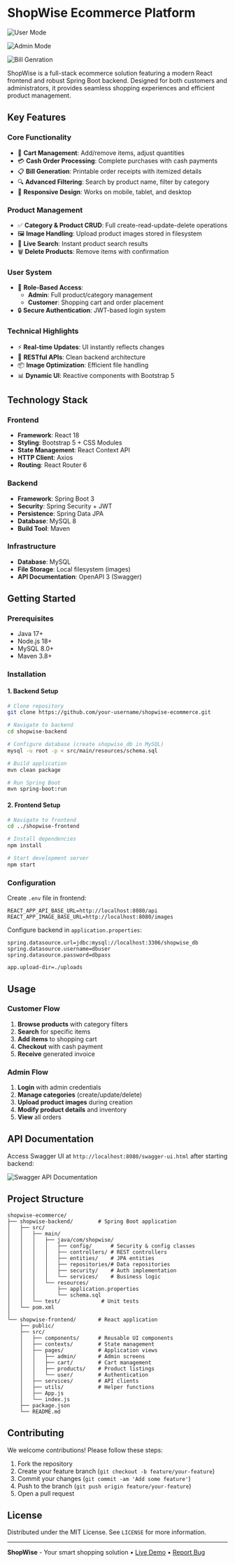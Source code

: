 # ShopWise Ecommerce Platform

![User Mode](https://github.com/shubhamt45/ShopWise/blob/main/Screenshot%202025-06-08%20192009.png?raw=true)  

![Admin Mode](https://github.com/shubhamt45/ShopWise/blob/main/Screenshot%202025-06-08%20192214.png?raw=true)

![Bill Genration](https://github.com/shubhamt45/ShopWise/blob/main/Screenshot%202025-06-08%20193154.png?raw=true)




ShopWise is a full-stack ecommerce solution featuring a modern React frontend and robust Spring Boot backend. Designed for both customers and administrators, it provides seamless shopping experiences and efficient product management.

## Key Features

### Core Functionality
- 🛒 **Cart Management**: Add/remove items, adjust quantities
- 💳 **Cash Order Processing**: Complete purchases with cash payments
- 📋 **Bill Generation**: Printable order receipts with itemized details
- 🔍 **Advanced Filtering**: Search by product name, filter by category
- 📱 **Responsive Design**: Works on mobile, tablet, and desktop

### Product Management
- ✅ **Category & Product CRUD**: Full create-read-update-delete operations
- 🖼️ **Image Handling**: Upload product images stored in filesystem
- 🔎 **Live Search**: Instant product search results
- 🗑️ **Delete Products**: Remove items with confirmation

### User System
- 👥 **Role-Based Access**:
  - **Admin**: Full product/category management
  - **Customer**: Shopping cart and order placement
- 🔒 **Secure Authentication**: JWT-based login system

### Technical Highlights
- ⚡ **Real-time Updates**: UI instantly reflects changes
- 🔄 **RESTful APIs**: Clean backend architecture
- 📦 **Image Optimization**: Efficient file handling
- 📊 **Dynamic UI**: Reactive components with Bootstrap 5

## Technology Stack

### Frontend
- **Framework**: React 18
- **Styling**: Bootstrap 5 + CSS Modules
- **State Management**: React Context API
- **HTTP Client**: Axios
- **Routing**: React Router 6

### Backend
- **Framework**: Spring Boot 3
- **Security**: Spring Security + JWT
- **Persistence**: Spring Data JPA
- **Database**: MySQL 8
- **Build Tool**: Maven

### Infrastructure
- **Database**: MySQL
- **File Storage**: Local filesystem (images)
- **API Documentation**: OpenAPI 3 (Swagger)

## Getting Started

### Prerequisites
- Java 17+
- Node.js 18+
- MySQL 8.0+
- Maven 3.8+

### Installation

#### 1. Backend Setup
```bash
# Clone repository
git clone https://github.com/your-username/shopwise-ecommerce.git

# Navigate to backend
cd shopwise-backend

# Configure database (create shopwise_db in MySQL)
mysql -u root -p < src/main/resources/schema.sql

# Build application
mvn clean package

# Run Spring Boot
mvn spring-boot:run
```

#### 2. Frontend Setup
```bash
# Navigate to frontend
cd ../shopwise-frontend

# Install dependencies
npm install

# Start development server
npm start
```

### Configuration
Create `.env` file in frontend:
```env
REACT_APP_API_BASE_URL=http://localhost:8080/api
REACT_APP_IMAGE_BASE_URL=http://localhost:8080/images
```

Configure backend in `application.properties`:
```properties
spring.datasource.url=jdbc:mysql://localhost:3306/shopwise_db
spring.datasource.username=dbuser
spring.datasource.password=dbpass

app.upload-dir=./uploads
```

## Usage

### Customer Flow
1. **Browse products** with category filters
2. **Search** for specific items
3. **Add items** to shopping cart
4. **Checkout** with cash payment
5. **Receive** generated invoice

### Admin Flow
1. **Login** with admin credentials
2. **Manage categories** (create/update/delete)
3. **Upload product images** during creation
4. **Modify product details** and inventory
5. **View** all orders

## API Documentation
Access Swagger UI at `http://localhost:8080/swagger-ui.html` after starting backend:

![Swagger API Documentation](https://via.placeholder.com/600x300?text=API+Documentation)

## Project Structure

```
shopwise-ecommerce/
├── shopwise-backend/        # Spring Boot application
│   ├── src/
│   │   ├── main/
│   │   │   ├── java/com/shopwise/
│   │   │   │   ├── config/      # Security & config classes
│   │   │   │   ├── controllers/ # REST controllers
│   │   │   │   ├── entities/    # JPA entities
│   │   │   │   ├── repositories/# Data repositories
│   │   │   │   ├── security/    # Auth implementation
│   │   │   │   └── services/    # Business logic
│   │   │   └── resources/
│   │   │       ├── application.properties
│   │   │       └── schema.sql
│   │   └── test/             # Unit tests
│   └── pom.xml
│
└── shopwise-frontend/       # React application
    ├── public/
    ├── src/
    │   ├── components/      # Reusable UI components
    │   ├── contexts/        # State management
    │   ├── pages/           # Application views
    │   │   ├── admin/       # Admin screens
    │   │   ├── cart/        # Cart management
    │   │   ├── products/    # Product listings
    │   │   └── user/        # Authentication
    │   ├── services/        # API clients
    │   ├── utils/           # Helper functions
    │   ├── App.js
    │   └── index.js
    ├── package.json
    └── README.md
```

## Contributing

We welcome contributions! Please follow these steps:
1. Fork the repository
2. Create your feature branch (`git checkout -b feature/your-feature`)
3. Commit your changes (`git commit -am 'Add some feature'`)
4. Push to the branch (`git push origin feature/your-feature`)
5. Open a pull request

## License
Distributed under the MIT License. See `LICENSE` for more information.

---
**ShopWise** - Your smart shopping solution • [Live Demo](#) • [Report Bug](#)

